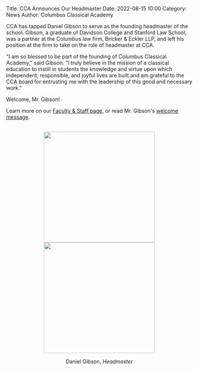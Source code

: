 Title: CCA Announces Our Headmaster
Date: 2022-08-15 10:00
Category: News
Author: Columbus Classical Academy


CCA has tapped Daniel Gibson to serve as the founding headmaster of the school. Gibson, a graduate of Davidson College and Stanford Law School, was a partner at the Columbus law firm, Bricker & Eckler LLP, and left his position at the firm to take on the role of headmaster at CCA.

"I am so blessed to be part of the founding of Columbus Classical Academy," said Gibson. "I truly believe in the mission of a classical education to instill in students the knowledge and virtue upon which independent, responsible, and joyful lives are built and am grateful to the CCA board for entrusting me with the leadership of this good and necessary work."

Welcome, Mr. Gibson! 

Learn more on our <a href="https://columbusclassical.org/faculty-staff.html" target="_blank">Faculty & Staff page</a>, or read Mr. Gibson's <a href="https://columbusclassical.org/welcome.html">welcome message</a>.

<center>



</center>


<center>

<br>

<img src="https://columbusclassical.org/images/faculty-staff/dan.jpg" width="300 px">

<br>

<img src="https://columbusclassical.org/images/dgibson.jpg" width="300 px">

<p>Daniel Gibson, <em>Headmaster</em></p>

</center>